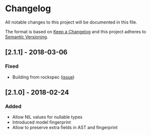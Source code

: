 # Changelog
All notable changes to this project will be documented in this file.

The format is based on [Keep a Changelog](http://keepachangelog.com/en/1.0.0/)
and this project adheres to [Semantic Versioning](http://semver.org/spec/v2.0.0.html).

## [2.1.1] - 2018-03-06
### Fixed
- Building from rockspec ([issue](https://github.com/tarantool/modulekit/issues/2))

## [2.1.0] - 2018-02-24
### Added
- Allow NIL values for nullable types
- Introduced model fingerprint
- Allow to preserve extra fields in AST and fingerprint
